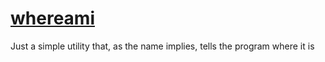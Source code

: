# [whereami](https://github.com/gpakosz/whereami)

Just a simple utility that, as the name implies, tells the program where it is